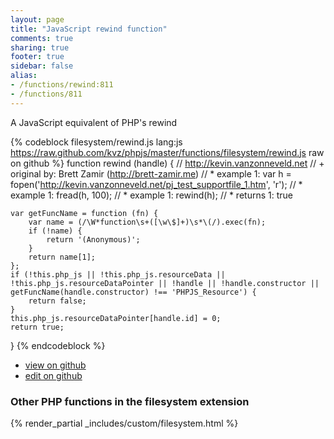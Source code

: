 ```yaml
---
layout: page
title: "JavaScript rewind function"
comments: true
sharing: true
footer: true
sidebar: false
alias:
- /functions/rewind:811
- /functions/811
---
```

<!-- Generated by Rakefile:build -->
A JavaScript equivalent of PHP's rewind

{% codeblock filesystem/rewind.js lang:js https://raw.github.com/kvz/phpjs/master/functions/filesystem/rewind.js raw on github %}
function rewind (handle) {
    // http://kevin.vanzonneveld.net
    // +   original by: Brett Zamir (http://brett-zamir.me)
    // *     example 1: var h = fopen('http://kevin.vanzonneveld.net/pj_test_supportfile_1.htm', 'r');
    // *     example 1: fread(h, 100);
    // *     example 1: rewind(h);
    // *     returns 1: true

    var getFuncName = function (fn) {
        var name = (/\W*function\s+([\w\$]+)\s*\(/).exec(fn);
        if (!name) {
            return '(Anonymous)';
        }
        return name[1];
    };
    if (!this.php_js || !this.php_js.resourceData || !this.php_js.resourceDataPointer || !handle || !handle.constructor || getFuncName(handle.constructor) !== 'PHPJS_Resource') {
        return false;
    }
    this.php_js.resourceDataPointer[handle.id] = 0;
    return true;
}
{% endcodeblock %}

 - [view on github](https://github.com/kvz/phpjs/blob/master/functions/filesystem/rewind.js)
 - [edit on github](https://github.com/kvz/phpjs/edit/master/functions/filesystem/rewind.js)

### Other PHP functions in the filesystem extension
{% render_partial _includes/custom/filesystem.html %}
